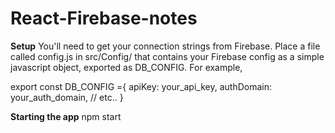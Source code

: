 # React-Firebase-notes

<b>Setup</b>
You'll need to get your connection strings from Firebase. Place a file called config.js in src/Config/ that contains your Firebase config as a simple javascript object, exported as DB_CONFIG. For example,

export const DB_CONFIG ={
  apiKey: your_api_key,
  authDomain: your_auth_domain,
  // etc..
}

<b>Starting the app</b>
npm start
